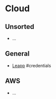 # Cloud

## Unsorted

- ...

## General

- [Leapp](https://www.leapp.cloud/) #credentials

## AWS

- ...
